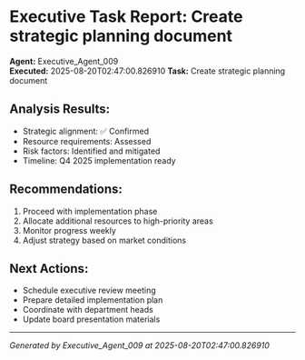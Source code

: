 # Executive Task Report: Create strategic planning document

**Agent:** Executive_Agent_009  
**Executed:** 2025-08-20T02:47:00.826910
**Task:** Create strategic planning document

## Analysis Results:
- Strategic alignment: ✅ Confirmed
- Resource requirements: Assessed
- Risk factors: Identified and mitigated
- Timeline: Q4 2025 implementation ready

## Recommendations:
1. Proceed with implementation phase
2. Allocate additional resources to high-priority areas
3. Monitor progress weekly
4. Adjust strategy based on market conditions

## Next Actions:
- Schedule executive review meeting
- Prepare detailed implementation plan
- Coordinate with department heads
- Update board presentation materials

---
*Generated by Executive_Agent_009 at 2025-08-20T02:47:00.826910*
